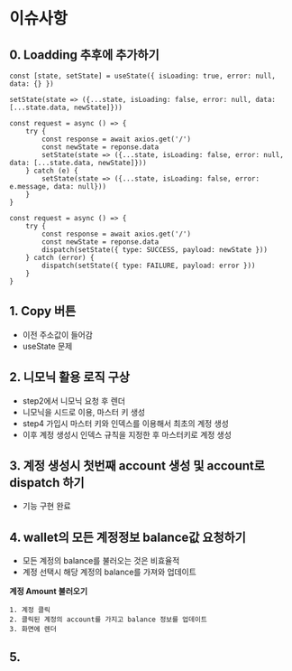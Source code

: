# 이슈사항

## 0. Loadding 추후에 추가하기

```tsx
const [state, setState] = useState({ isLoading: true, error: null, data: {} })

setState(state => ({...state, isLoading: false, error: null, data: [...state.data, newState]}))

const request = async () => {
    try {
        const response = await axios.get('/')
        const newState = reponse.data
        setState(state => ({...state, isLoading: false, error: null, data: [...state.data, newState]}))
    } catch (e) {
        setState(state => ({...state, isLoading: false, error: e.message, data: null}))
    }
}

const request = async () => {
    try {
        const response = await axios.get('/')
        const newState = reponse.data
        dispatch(setState({ type: SUCCESS, payload: newState }))
    } catch (error) {
        dispatch(setState({ type: FAILURE, payload: error }))
    }
}
```

## 1. Copy 버튼
- 이전 주소값이 들어감
- useState 문제

## 2. 니모닉 활용 로직 구상
- step2에서 니모닉 요청 후 렌더
- 니모닉을 시드로 이용, 마스터 키 생성
- step4 가입시 마스터 키와 인덱스를 이용해서 최초의 계정 생성
- 이후 계정 생성시 인덱스 규칙을 지정한 후 마스터키로 계정 생성

## 3. 계정 생성시 첫번째 account 생성 및 account로 dispatch 하기
- 기능 구현 완료

## 4. wallet의 모든 계정정보 balance값 요청하기

- 모든 계정의 balance를 불러오는 것은 비효율적
- 계정 선택시 해당 계정의 balance를 가져와 업데이트

**계정 Amount 불러오기**

    1. 계정 클릭
    2. 클릭된 계정의 account를 가지고 balance 정보를 업데이트
    3. 화면에 렌더

## 5. 